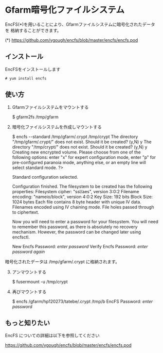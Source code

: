 # Gfarm暗号化ファイルシステム

EncFS(*)を用いることにより、Gfarmファイルシステムに暗号化されたデータを
格納することができます。

(*) https://github.com/vgough/encfs/blob/master/encfs/encfs.pod

## インストール

EncFSをインストールします

    # yum install encfs

## 使い方

1. Gfarmファイルシステムをマウントする

    $ gfarm2fs /tmp/gfarm

2. 暗号化ファイルシステムを作成しマウントする

    $ encfs --standard /tmp/gfarm/.crypt /tmp/crypt
    The directory "/tmp/gfarm/.crypt/" does not exist. Should it be created? (y,N) y
    The directory "/tmp/crypt/" does not exist. Should it be created? (y,N) y
    Creating new encrypted volume.
    Please choose from one of the following options:
     enter "x" for expert configuration mode,
     enter "p" for pre-configured paranoia mode,
     anything else, or an empty line will select standard mode.
    ?>
    
    Standard configuration selected.
    
    Configuration finished.  The filesystem to be created has
    the following properties:
    Filesystem cipher: "ssl/aes", version 3:0:2
    Filename encoding: "nameio/block", version 4:0:2
    Key Size: 192 bits
    Block Size: 1024 bytes
    Each file contains 8 byte header with unique IV data.
    Filenames encoded using IV chaining mode.
    File holes passed through to ciphertext.
    
    Now you will need to enter a password for your filesystem.
    You will need to remember this password, as there is absolutely
    no recovery mechanism.  However, the password can be changed
    later using encfsctl.
    
    New Encfs Password: *enter password*
    Verify Encfs Password: *enter password again*

暗号化されたデータは /tmp/gfarm/.crypt に格納されます。

3. アンマウントする

    $ fusermount -u /tmp/crypt

4. 再びマウントする

    $ encfs /gfarm/hp120273/tatebe/.crypt /tmp/b
    EncFS Password: *enter password*

## もっと知りたい

EncFS についての詳細は以下を参照してください

https://github.com/vgough/encfs/blob/master/encfs/encfs.pod
